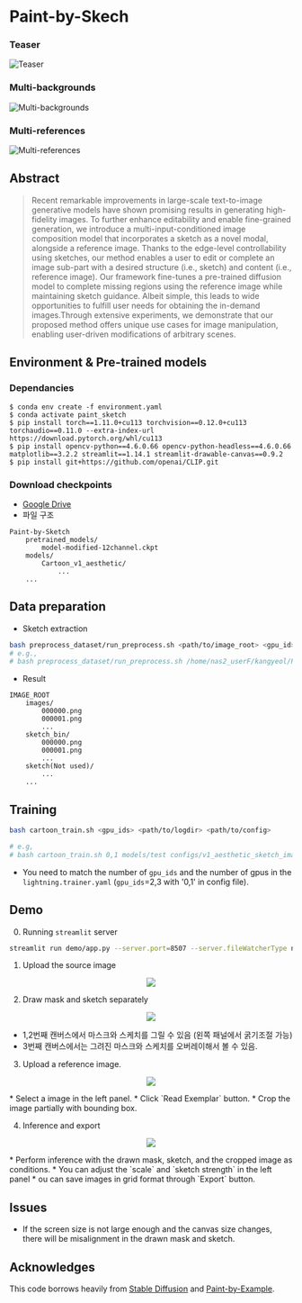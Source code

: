 # Paint-by-Skech

### Teaser
![Teaser](asset/teaser.png)

### Multi-backgrounds
![Multi-backgrounds](asset/multi-backgrounds.png)

### Multi-references
![Multi-references](asset/multi-references.png)

## Abstract
>Recent remarkable improvements in large-scale text-to-image generative models have shown promising results in generating high-fidelity images. To further enhance editability and enable fine-grained generation, we introduce a multi-input-conditioned image composition model that incorporates a sketch as a novel modal, alongside a reference image. Thanks to the edge-level controllability using sketches, our method enables a user to edit or complete an image sub-part with a desired structure (i.e., sketch) and content (i.e., reference image). Our framework fine-tunes a pre-trained diffusion model to complete missing regions using the reference image while maintaining sketch guidance. Albeit simple, this leads to wide opportunities to fulfill user needs for obtaining the in-demand images.Through extensive experiments, we demonstrate that our proposed method offers unique use cases for image manipulation, enabling user-driven modifications of arbitrary scenes.
>

## Environment & Pre-trained models

### Dependancies

```
$ conda env create -f environment.yaml
$ conda activate paint_sketch
$ pip install torch==1.11.0+cu113 torchvision==0.12.0+cu113 torchaudio==0.11.0 --extra-index-url https://download.pytorch.org/whl/cu113
$ pip install opencv-python==4.6.0.66 opencv-python-headless==4.6.0.66 matplotlib==3.2.2 streamlit==1.14.1 streamlit-drawable-canvas==0.9.2
$ pip install git+https://github.com/openai/CLIP.git
```

### Download checkpoints
* [Google Drive](https://drive.google.com/file/d/1jCDamfsknQj-A28RMA6Blws8iQn0y1ez/view?usp=share_link)
* 파일 구조
```
Paint-by-Sketch
    pretrained_models/
        model-modified-12channel.ckpt        
    models/
        Cartoon_v1_aesthetic/
            ...
    ...
```

## Data preparation

* Sketch extraction
```bash 
bash preprocess_dataset/run_preprocess.sh <path/to/image_root> <gpu_id>
# e.g., 
# bash preprocess_dataset/run_preprocess.sh /home/nas2_userF/kangyeol/Project/webtoon2022/Paint-by-Sketch/samples 7
```

* Result
```
IMAGE_ROOT
    images/
        000000.png
        000001.png
        ...
    sketch_bin/
        000000.png
        000001.png
        ...
    sketch(Not used)/
        ... 
    ...
```


## Training

```bash
bash cartoon_train.sh <gpu_ids> <path/to/logdir> <path/to/config>

# e.g,
# bash cartoon_train.sh 0,1 models/test configs/v1_aesthetic_sketch_image.yaml
```

* You need to match the number of `gpu_ids` and the number of gpus in the `lightning.trainer.yaml` (`gpu_ids`=2,3 with '0,1' in config file).

## Demo

0. Running `streamlit` server 
```bash
streamlit run demo/app.py --server.port=8507 --server.fileWatcherType none
```

1. Upload the source image
<p align="center">
  <img src="asset/1_load_image.png">
</p>

2. Draw mask and sketch separately
<p align="center">
  <img src="asset/2_draw_mask_sketch.png">
</p>

* 1,2번째 캔버스에서 마스크와 스케치를 그릴 수 있음 (왼쪽 패널에서 굵기조절 가능)
* 3번째 캔버스에서는 그려진 마스크와 스케치를 오버레이해서 볼 수 있음.

3. Upload a reference image.
<p align="center">
  <img src="asset/3_load_exemplar.png">
</p>
* Select a image in the left panel.
* Click `Read Exemplar` button.
* Crop the image partially with bounding box.

4. Inference and export
<p align="center">
  <img src="asset/4_inference_export.png">
</p>
* Perform inference with the drawn mask, sketch, and the cropped image as conditions.
* You can adjust the `scale` and `sketch strength` in the left panel
* ou can save images in grid format through `Export` button.

## Issues
* If the screen size is not large enough and the canvas size changes, there will be misalignment in the drawn mask and sketch.

## Acknowledges
This code borrows heavily from [Stable Diffusion](https://github.com/CompVis/stable-diffusion) and [Paint-by-Example](https://github.com/Fantasy-Studio/Paint-by-Example).